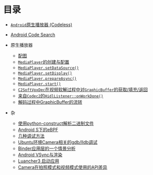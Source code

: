 # 目录

* [`Android`原生播放器 (Codeless)](MM_codeless_home.md)
* [Android Code Search](cs.android.com/cs.android.com.md)

* 原生播放器
  * [配图](out/MediaCodec/MediaCodec.png) 
  * [`MediaPlayer`的创建与配置](play/mediaplayer.md)  
  * [`MediaPlayer.setDataSource()`](play/mediaplayersetdatasource.md)  
  * [`MediaPlayer.setDisplay()`](play/mediaplayersetdisplay.md)  
  * [`MediaPlayer.prepareAsync()`](play/mediaplayerprepareasync.md)  
  * [`MediaPlayer.start()`](play/mediaplayerstart.md)  
  * [`C2SoftVpxDec`在视频软解过程中对`GraphicBuffer`的获取/填充/返回](play/vpx_dec.md)
  * [来自`Codec2`的`HidlListener::onWorkDone()`](play/hidllisteneronworkdone.md)
  * [解码过程中GraphicBuffer的流转](GraphicBuffer.md)  
* 杂  
  * [使用python-construct解析二进制文件](python-construct.md)
  * [Android S下的eBPF](BPF.md)
  * [几种调试方法](debugs.md)
  * [Ubuntu环境Camera相关的gdb/lldb调试](gdbclient.md)
  * [Binder应用层的一个情景分析](binder.md)
  * [Android VSync与渲染](VSync.md)
  * [Luancher3 启动应用](AppStart.md)
  * [Camera在拍照模式和视频模式使用的API差异](CameraPreview.md)
